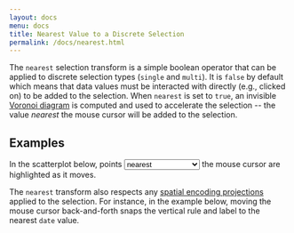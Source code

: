 ```yaml
---
layout: docs
menu: docs
title: Nearest Value to a Discrete Selection
permalink: /docs/nearest.html
---
```


The `nearest` selection transform is a simple boolean operator that can be applied to discrete selection types (`single` and `multi`). It is `false` by default which means that data values must be interacted with directly (e.g., clicked on) to be added to the selection. When `nearest` is set to `true`, an invisible [Voronoi diagram](https://en.wikipedia.org/wiki/Voronoi_diagram) is computed and used to accelerate the selection -- the value _nearest_ the mouse cursor will be added to the selection.

## Examples

In the scatterplot below, points <select onchange="changeSpec('paintbrush_nearest', 'paintbrush_color' + this.value)"><option value="_nearest">nearest</option><option value="">directly underneath</option></select> the mouse cursor are highlighted as it moves.

<div id="paintbrush_nearest" class="vl-example" data-name="paintbrush_color_nearest"></div>

The `nearest` transform also respects any [spatial encoding projections](project.html) applied to the selection. For instance, in the example below, moving the mouse cursor back-and-forth snaps the vertical rule and label to the nearest `date` value.

<div id="paintbrush_nearest" class="vl-example" data-name="stocks_nearest_index"></div>
